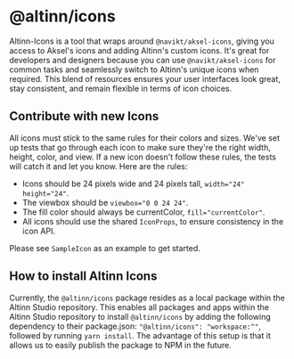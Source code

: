 # @altinn/icons

Altinn-Icons is a tool that wraps around `@navikt/aksel-icons`, giving you access to Aksel's icons and adding Altinn's custom icons. It's great for developers and designers because you can use `@navikt/aksel-icons` for common tasks and seamlessly switch to Altinn's unique icons when required. This blend of resources ensures your user interfaces look great, stay consistent, and remain flexible in terms of icon choices.

## Contribute with new Icons

All icons must stick to the same rules for their colors and sizes. We've set up tests that go through each icon to make sure they're the right width, height, color, and view. If a new icon doesn't follow these rules, the tests will catch it and let you know. Here are the rules:

- Icons should be 24 pixels wide and 24 pixels tall, `width="24" height="24"`.
- The viewbox should be `viewbox="0 0 24 24"`.
- The fill color should always be currentColor, `fill="currentColor"`.
- All icons should use the shared `IconProps`, to ensure consistency in the icon API.

Please see `SampleIcon` as an example to get started.

## How to install Altinn Icons

Currently, the `@altinn/icons` package resides as a local package within the Altinn Studio repository. This enables all packages and apps within the Altinn Studio repository to install `@altinn/icons` by adding the following dependency to their package.json: `"@altinn/icons": "workspace:^"`, followed by running `yarn install`. The advantage of this setup is that it allows us to easily publish the package to NPM in the future.
